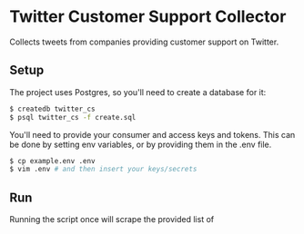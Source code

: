 # Twitter Customer Support Collector

Collects tweets from companies providing customer support on Twitter.

## Setup

The project uses Postgres, so you'll need to create a database for it:

```bash
$ createdb twitter_cs
$ psql twitter_cs -f create.sql
```

You'll need to provide your consumer and access keys and tokens.  This can be done by setting env variables, or by providing them in the .env file.

```bash
$ cp example.env .env
$ vim .env # and then insert your keys/secrets
```

## Run

Running the script once will scrape the provided list of


